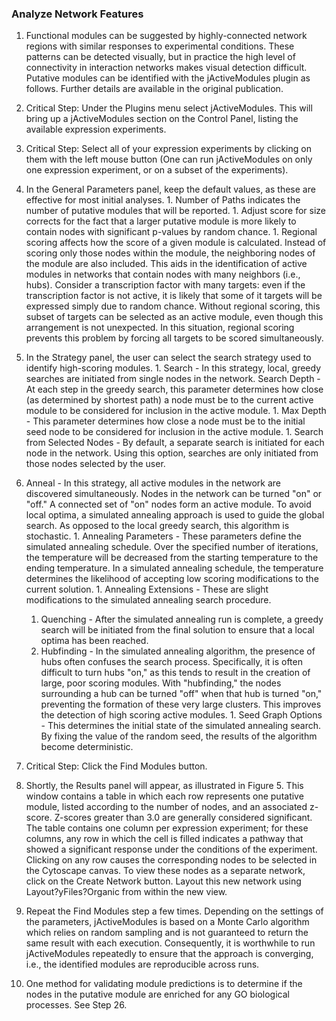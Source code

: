 ### Analyze Network Features

1. Functional modules can be suggested by highly-connected network regions with similar responses to experimental conditions. These patterns can be detected visually, but in practice the high level of connectivity in interaction networks makes visual detection difficult. Putative modules can be identified with the jActiveModules plugin as follows. Further details are available in the original publication.
  1. Critical Step: Under the Plugins menu select jActiveModules. This will bring up a jActiveModules section on the Control Panel, listing the available expression experiments.
  1. Critical Step: Select all of your expression experiments by clicking on them with the left mouse button (One can run jActiveModules on only one expression experiment, or on a subset of the experiments).
  1. In the General Parameters panel, keep the default values, as these are effective for most initial analyses.
    1. Number of Paths indicates the number of putative modules that will be reported.
    1. Adjust score for size corrects for the fact that a larger putative module is more likely to contain nodes with significant p-values by random chance.
    1. Regional scoring affects how the score of a given module is calculated. Instead of scoring only those nodes within the module, the neighboring nodes of the module are also included. This aids in the identification of active modules in networks that contain nodes with many neighbors (i.e., hubs). Consider a transcription factor with many targets: even if the transcription factor is not active, it is likely that some of it targets will be expressed simply due to random chance.  Without regional scoring, this subset of targets can be selected as an active module, even though this arrangement is not unexpected. In this situation, regional scoring prevents this problem by forcing all targets to be scored simultaneously. 

  1. In the Strategy panel, the user can select the search strategy used to identify high-scoring modules.
    1. Search - In this strategy, local, greedy searches are initiated from single nodes in the network.
Search Depth - At each step in the greedy search, this parameter determines how close (as determined by shortest path) a node must be to the current active module to be considered for inclusion in the active module.
    1. Max Depth - This parameter determines how close a node must be to the initial seed node to be considered for inclusion in the active module.
    1. Search from Selected Nodes - By default, a separate search is initiated for each node in the network. Using this option, searches are only initiated from those nodes selected by the user.
  1. Anneal - In this strategy, all active modules in the network are discovered simultaneously. Nodes in the network can be turned "on" or "off." A connected set of "on" nodes form an active module. To avoid local optima, a simulated annealing approach is used to guide the global search. As opposed to the local greedy search, this algorithm is stochastic.
    1. Annealing Parameters - These parameters define the simulated annealing schedule. Over the specified number of iterations, the temperature will be decreased from the starting temperature to the ending temperature.  In a simulated annealing schedule, the temperature determines the likelihood of accepting low scoring modifications to the current solution.
    1. Annealing Extensions - These are slight modifications to the simulated annealing search procedure.
      1. Quenching - After the simulated annealing run is complete, a greedy search will be initiated from the final solution to ensure that a local optima has been reached.
      1. Hubfinding - In the simulated annealing algorithm, the presence of hubs often confuses the search process. Specifically, it is often difficult to turn hubs "on," as this tends to result in the creation of large, poor scoring modules. With "hubfinding," the nodes surrounding a hub can be turned "off" when that hub is turned "on," preventing the formation of these very large clusters. This improves the detection of high scoring active modules.
    1. Seed Graph Options - This determines the initial state of the simulated annealing search. By fixing the value of the random seed, the results of the algorithm become deterministic.
  1. Critical Step: Click the Find Modules button.
  1. Shortly, the Results panel will appear, as illustrated in Figure 5. This window contains a table in which each row represents one putative module, listed according to the number of nodes, and an associated z-score. Z-scores greater than 3.0 are generally considered significant. The table contains one column per expression experiment; for these columns, any row in which the cell is filled indicates a pathway that showed a significant response under the conditions of the experiment. Clicking on any row causes the corresponding nodes to be selected in the Cytoscape canvas. To view these nodes as a separate network, click on the Create Network button. Layout this new network using Layout?yFiles?Organic from within the new view.
  1. Repeat the Find Modules step a few times. Depending on the settings of the parameters, jActiveModules is based on a Monte Carlo algorithm which relies on random sampling and is not guaranteed to return the same result with each execution. Consequently, it is worthwhile to run jActiveModules repeatedly to ensure that the approach is converging, i.e., the identified modules are reproducible across runs.
  1. One method for validating module predictions is to determine if the nodes in the putative module are enriched for any GO biological processes. See Step 26.
